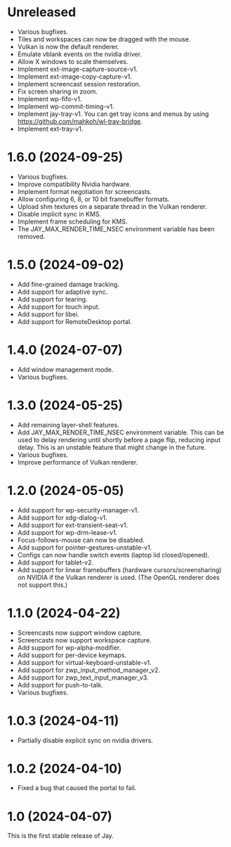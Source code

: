# Unreleased

- Various bugfixes.
- Tiles and workspaces can now be dragged with the mouse.
- Vulkan is now the default renderer.
- Emulate vblank events on the nvidia driver.
- Allow X windows to scale themselves.
- Implement ext-image-capture-source-v1.
- Implement ext-image-copy-capture-v1.
- Implement screencast session restoration.
- Fix screen sharing in zoom.
- Implement wp-fifo-v1.
- Implement wp-commit-timing-v1.
- Implement jay-tray-v1. You can get tray icons and menus by using
  https://github.com/mahkoh/wl-tray-bridge.
- Implement ext-tray-v1.

# 1.6.0 (2024-09-25)

- Various bugfixes.
- Improve compatibility Nvidia hardware.
- Implement format negotiation for screencasts.
- Allow configuring 6, 8, or 10 bit framebuffer formats.
- Upload shm textures on a separate thread in the Vulkan renderer.
- Disable implicit sync in KMS.
- Implement frame scheduling for KMS.
- The JAY_MAX_RENDER_TIME_NSEC environment variable has been removed.

# 1.5.0 (2024-09-02)

- Add fine-grained damage tracking.
- Add support for adaptive sync.
- Add support for tearing.
- Add support for touch input.
- Add support for libei.
- Add support for RemoteDesktop portal.

# 1.4.0 (2024-07-07)

- Add window management mode.
- Various bugfixes.

# 1.3.0 (2024-05-25)

- Add remaining layer-shell features.
- Add JAY_MAX_RENDER_TIME_NSEC environment variable.
  This can be used to delay rendering until shortly before a page flip, reducing input
  delay.
  This is an unstable feature that might change in the future.
- Various bugfixes.
- Improve performance of Vulkan renderer.

# 1.2.0 (2024-05-05)

- Add support for wp-security-manager-v1.
- Add support for xdg-dialog-v1.
- Add support for ext-transient-seat-v1.
- Add support for wp-drm-lease-v1.
- Focus-follows-mouse can now be disabled.
- Add support for pointer-gestures-unstable-v1.
- Configs can now handle switch events (laptop lid closed/opened).
- Add support for tablet-v2.
- Add support for linear framebuffers (hardware cursors/screensharing) on NVIDIA if the Vulkan renderer is used. (The OpenGL renderer does not support this.)

# 1.1.0 (2024-04-22)

- Screencasts now support window capture.
- Screencasts now support workspace capture.
- Add support for wp-alpha-modifier.
- Add support for per-device keymaps.
- Add support for virtual-keyboard-unstable-v1.
- Add support for zwp_input_method_manager_v2.
- Add support for zwp_text_input_manager_v3.
- Add support for push-to-talk.
- Various bugfixes.

# 1.0.3 (2024-04-11)

- Partially disable explicit sync on nvidia drivers.

# 1.0.2 (2024-04-10)

- Fixed a bug that caused the portal to fail.

# 1.0 (2024-04-07)

This is the first stable release of Jay.
